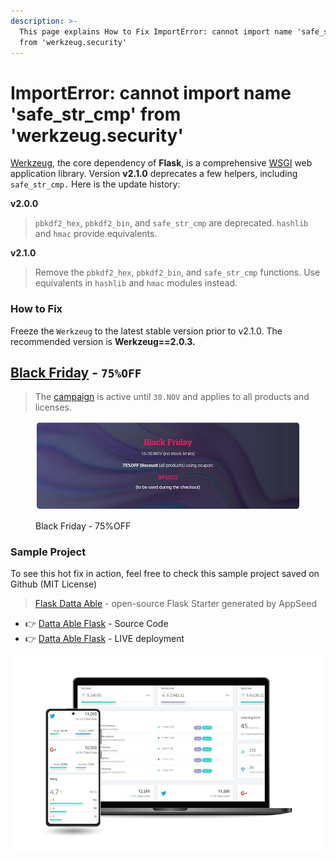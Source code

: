 ```yaml
---
description: >-
  This page explains How to Fix ImportError: cannot import name 'safe_str_cmp'
  from 'werkzeug.security'
---
```


# ImportError: cannot import name 'safe\_str\_cmp' from 'werkzeug.security'

[Werkzeug](https://werkzeug.palletsprojects.com/en/2.1.x/), the core dependency of **Flask**, is a comprehensive [WSGI](https://wsgi.readthedocs.io/en/latest/) web application library. Version **v2.1.0** deprecates a few helpers, including `safe_str_cmp.` Here is the update history:

**v2.0.0**

> `pbkdf2_hex`, `pbkdf2_bin`, and `safe_str_cmp` are deprecated. `hashlib` and `hmac` provide equivalents.

**v2.1.0**&#x20;

> Remove the `pbkdf2_hex`, `pbkdf2_bin`, and `safe_str_cmp` functions. Use equivalents in `hashlib` and `hmac` modules instead.



### How to Fix

Freeze the `Werkzeug`  to the latest stable version prior to v2.1.0. The recommended version is **Werkzeug==2.0.3.**&#x20;


## [Black Friday](https://appseed.us/discounts/) - `75%OFF`

> The [campaign](https://appseed.us/discounts/)  is active until `30.NOV` and applies to all products and licenses.

<figure><img src=".gitbook/assets/bf2022-banner-800px.jpg" alt="Discounts - 75% OFF (Black Friday Offer)"><figcaption><p>Black Friday - 75%OFF </p></figcaption></figure>


### Sample Project

To see this hot fix in action, feel free to check this sample project saved on Github (MIT License)

> [Flask Datta Able](https://appseed.us/admin-dashboards/flask-datta-able) - open-source Flask Starter generated by AppSeed

* 👉 [Datta Able Flask](https://github.com/app-generator/flask-datta-able) - Source Code
* 👉 [Datta Able Flask](https://flask-datta-able.appseed-srv1.com/) - LIVE deployment

![Flask Datta Able - Open-Source Seed Project](../../.gitbook/assets/datta-able-mobile-view.jpg)

